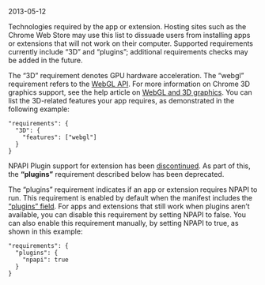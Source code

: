 2013-05-12

Technologies required by the app or extension. Hosting sites such as the Chrome Web Store may use this list to dissuade users from installing apps or extensions that will not work on their computer. Supported requirements currently include “3D” and “plugins”; additional requirements checks may be added in the future.

The “3D” requirement denotes GPU hardware acceleration. The “webgl” requirement refers to the [WebGL API](https://www.khronos.org/webgl/). For more information on Chrome 3D graphics support, see the help article on [WebGL and 3D graphics](https://support.google.com/chrome/answer/1220892). You can list the 3D-related features your app requires, as demonstrated in the following example:

    "requirements": {
      "3D": {
        "features": ["webgl"]
      }
    }

NPAPI Plugin support for extension has been [discontinued](https://blog.chromium.org/2013/09/saying-goodbye-to-our-old-friend-npapi.html). As part of this, the **“plugins”** requirement described below has been deprecated.

The “plugins” requirement indicates if an app or extension requires NPAPI to run. This requirement is enabled by default when the manifest includes the [“plugins” field](/docs/extensions/npapi). For apps and extensions that still work when plugins aren’t available, you can disable this requirement by setting NPAPI to false. You can also enable this requirement manually, by setting NPAPI to true, as shown in this example:

    "requirements": {
      "plugins": {
        "npapi": true
      }
    }
